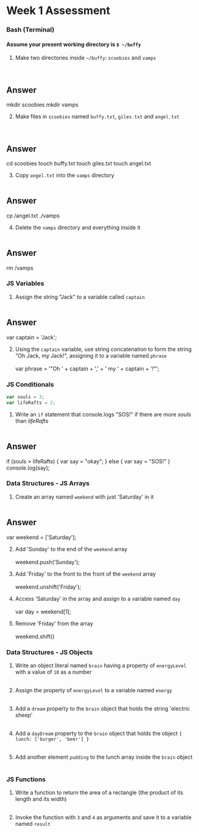 # Week 1 Assessment

### Bash (Terminal)

#### Assume your present working directory is `$ ~/buffy`

1. Make two directories inside `~/buffy`: `scoobies` and `vamps`
<br><br><br>

## Answer
mkdir scoobies
mkdir vamps

2. Make files in `scoobies` named `buffy.txt`, `giles.txt` and `angel.txt`
<br><br><br>

## Answer
cd scoobies
touch buffy.txt
touch giles.txt
touch angel.txt

3. Copy `angel.txt` into the `vamps` directory
<br><br>
## Answer
cp /angel.txt ./vamps

4. Delete the `vamps` directory and everything inside it
<br><br>
## Answer
rm /vamps

### JS Variables

1. Assign the string "Jack" to a variable called `captain`
<br><br>
## Answer
var captain = 'Jack';

2. Using the `captain` variable, use string concatenation to form the string "Oh Jack, my Jack!", assigning it to a variable named `phrase`
<br><br>
var phrase = '"Oh ' + captain + ',' + ' my ' + captain + '!"';

### JS Conditionals
```js
var souls = 3;
var lifeRafts = 2;
```

1. Write an `if` statement that console.logs "SOS!" if there are more _souls_ than _lifeRafts_
<br><br>
## Answer
if (souls > lifeRafts) {
    var say = "okay";
} else {
    var say = "SOS!"
}
console.log(say);

### Data Structures - JS Arrays

1. Create an array named `weekend` with just 'Saturday' in it
<br><br>
## Answer
var weekend = ['Saturday'];

2. Add 'Sunday' to the end of the `weekend` array
<br><br>
weekend.push('Sunday');

3. Add 'Friday' to the front to the front of the `weekend` array
<br><br>
weekend.unshift('Friday');

4. Access 'Saturday' in the array and assign to a variable named `day`
<br><br>
var day = weekend[1];

5. Remove 'Friday' from the array
<br><br>
weekend.shift()

### Data Structures - JS Objects

1. Write an object literal named `brain` having a property of `energyLevel` with a value of `10` as a number
<br><br>

2. Assign the property of `energyLevel` to a variable named `energy`
<br><br>

3. Add a `dream` property to the `brain` object that holds the string  'electric sheep'
<br><br>

4. Add a `dayDream` property to the `brain` object that holds the object `{ lunch: ['burger', 'beer'] }` 
<br><br>

5. Add another element `pudding` to the lunch array inside the `brain` object
<br><br>

### JS Functions

1. Write a function to return the area of a rectangle (the product of its length and its width)
<br><br>

2. Invoke the function with `3` and `4` as arguments and save it to a variable named `result`
<br><br>